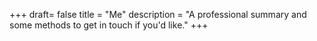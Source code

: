 +++
draft= false
title = "Me"
description = "A professional summary and some methods to get in touch if you'd like."
+++
